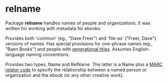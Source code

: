 # relname
Package **relname** handles names of people and organizations. It was written for working with metadata for ebooks.

Provides both 'common' (eg., "Dave Freer") and 'file-as' ("Freer, Dave") versions of names. Has special provisions for one-phrase names (eg., "Baen Books") and people with [generational titles](https://en.wikipedia.org/wiki/Suffix_(name)#Generational_titles). Assumes English-language naming conventions.

Provides two types, Name and RelName. The latter is a Name plus a [MARC relator code](https://www.loc.gov/marc/relators/relaterm.html) to specify the relationship between a named person or organization and the ebook (or any other creative work).
